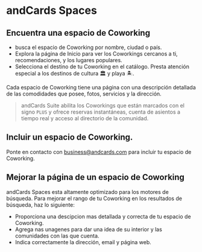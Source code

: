 # andCards Spaces

## Encuentra una espacio de Coworking

* busca el espacio de Coworking por nombre, ciudad o país. 
* Explora la página de Inicio para ver los Coworkings cercanos a ti, recomendaciones, y los lugares populares. 
* Selecciona el destino de tu Coworking en el catálogo. Presta atención especial a los destinos de cultura 🏛 y playa 🏝. 

Cada espacio de Coworking tiene una página con una descripción detallada de las comodidades que posee, fotos, servicios y la dirección.

> andCards Suite abilita los Coworkings que están marcados con el signo `PLUS` y ofrece reservas instantáneas, cuenta de asientos a tiempo real y acceso al directorio de la comunidad.

## Incluir un espacio de Coworking.

Ponte en contacto con business@andcards.com para incluir tu espacio de Coworking.

## Mejorar la página de un espacio de Coworking

andCards Spaces esta altamente optimizado para los motores de búsqueda. Para mejorar el rango de tu Coworking en los resultados de búsqueda, haz lo siguiente:

* Proporciona una descipcion mas detallada y correcta de tu espacio de Coworking.
* Agrega nas unagenes para dar una idea de su interior y las comunidades con las que cuenta. 
* Indica correctamente la dirección, email y página web. 

